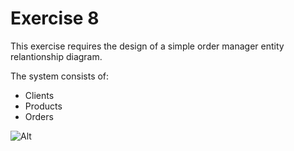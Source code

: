 # Exercise 8

This exercise requires the design of a simple order manager entity relantionship diagram. 

The system consists of:
* Clients
* Products
* Orders

![Alt](/ERD.png "Title")
